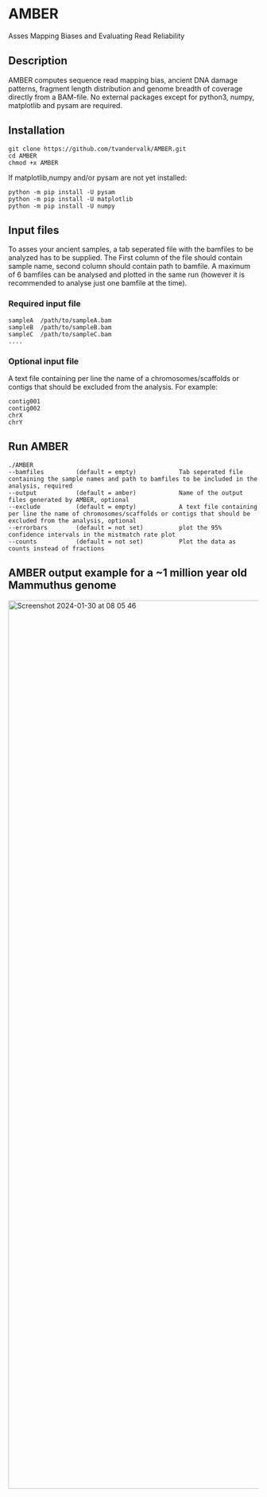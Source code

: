 # AMBER
Asses Mapping Biases and Evaluating Read Reliability

## Description
AMBER computes sequence read mapping bias, ancient DNA damage patterns, fragment length distribution and genome breadth of coverage directly from a BAM-file. 
No external packages except for python3, numpy, matplotlib and pysam are required.

## Installation

```
git clone https://github.com/tvandervalk/AMBER.git
cd AMBER
chmod +x AMBER
```

If matplotlib,numpy and/or pysam are not yet installed:
```
python -m pip install -U pysam
python -m pip install -U matplotlib
python -m pip install -U numpy
```

## Input files

To asses your ancient samples, a tab seperated file with the bamfiles to be analyzed has to be supplied. The First column of the file should contain sample name, second column should contain path to bamfile. A maximum of 6 bamfiles can be analysed and plotted in the same run (however it is recommended to analyse just one bamfile at the time).

### Required input file
```
sampleA  /path/to/sampleA.bam
sampleB  /path/to/sampleB.bam
sampleC  /path/to/sampleC.bam
....
```

### Optional input file
A text file containing per line the name of a chromosomes/scaffolds or contigs that should be excluded from the analysis. For example:
```
contig001
contig002
chrX
chrY
```

## Run AMBER

```
./AMBER
--bamfiles         (default = empty)            Tab seperated file containing the sample names and path to bamfiles to be included in the analysis, required
--output           (default = amber)            Name of the output files generated by AMBER, optional
--exclude          (default = empty)            A text file containing per line the name of chromosomes/scaffolds or contigs that should be excluded from the analysis, optional
--errorbars        (default = not set)          plot the 95% confidence intervals in the mistmatch rate plot
--counts           (default = not set)          Plot the data as counts instead of fractions
```

## AMBER output example for a ~1 million year old Mammuthus genome
<img width="1787" alt="Screenshot 2024-01-30 at 08 05 46" src="https://github.com/tvandervalk/AMBER/assets/64150803/f4d7ef24-0c0d-4a75-bf10-60a6d4431f2b">
